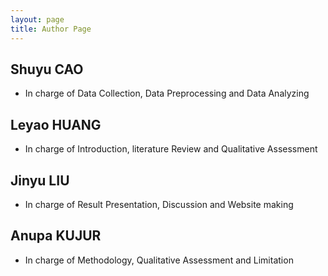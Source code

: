 ```yaml
---
layout: page
title: Author Page
---
```


## Shuyu CAO
* In charge of Data Collection, Data Preprocessing and Data Analyzing

## Leyao HUANG
* In charge of Introduction, literature Review and Qualitative Assessment

## Jinyu LIU
* In charge of Result Presentation, Discussion and Website making

## Anupa KUJUR
* In charge of Methodology, Qualitative Assessment and Limitation 


